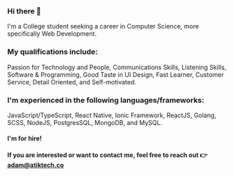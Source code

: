 ### Hi there 👋

I'm a College student seeking a career in Computer Science, more specifically Web Development.

### My qualifications include:

Passion for Technology and People, Communications Skills, Listening Skills, Software & Programming, Good Taste in UI Design, Fast Learner, Customer Service, Detail Oriented, and Self-motivated.


### I'm experienced in the following languages/frameworks:

JavaScript/TypeScript, React Native, Ionic Framework, ReactJS, Golang, SCSS, NodeJS, PostgresSQL, MongoDB, and MySQL.

#### I'm for hire!
#### If you are interested or want to contact me, feel free to reach out 👉 adam@atiktech.co 
